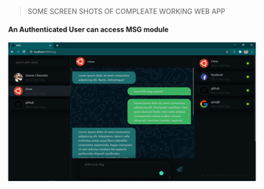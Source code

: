> SOME SCREEN SHOTS OF COMPLEATE WORKING WEB APP

#### An Authenticated User can access MSG module
![](images/14.png)


